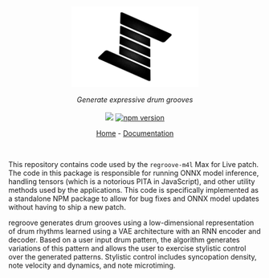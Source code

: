 <p align="center">
  <img src="./assets/images/logo_dark_padded_transparent.png" width=50% height=auto>
</p>
<p align="center">
    <i>Generate expressive drum grooves</i>
    <br>
    <br>
    <img src="https://github.com/rekoillabs/regroovejs/workflows/ci/badge.svg">
    <a href="https://badge.fury.io/js/regroovejs"><img src="https://badge.fury.io/js/regroovejs.svg" alt="npm version" height="20"></a>
</p>

</p>
<p align="center">
  <a href="https://www.rekoil.io/regroove">Home</a>
  -
  <a href="https://www.rekoil.io/docs/regroove">Documentation</a>
</p>

<br>


This repository contains code used by the `regroove-m4l` Max for Live patch. The code in this package is responsible for running ONNX model inference, handling tensors (which is a notorious PITA in JavaScript), and other utility methods used by the applications. This code is specifically implemented as a standalone NPM package to allow for bug fixes and ONNX model updates without having to ship a new patch. 

regroove generates drum grooves using a low-dimensional representation of drum rhythms learned using a VAE architecture with an RNN encoder and decoder. Based on a user input drum pattern, the algorithm generates variations of this pattern and allows the user to exercise stylistic control over the generated patterns. Stylistic control includes syncopation density, note velocity and dynamics, and note microtiming.

